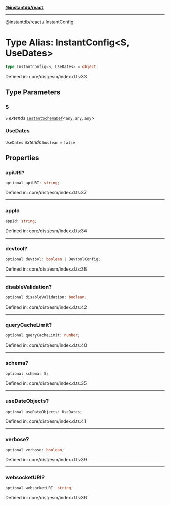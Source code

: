 [**@instantdb/react**](../README.md)

***

[@instantdb/react](../packages.md) / InstantConfig

# Type Alias: InstantConfig\<S, UseDates\>

```ts
type InstantConfig<S, UseDates> = object;
```

Defined in: core/dist/esm/index.d.ts:33

## Type Parameters

### S

`S` *extends* [`InstantSchemaDef`](../interfaces/InstantSchemaDef.md)\<`any`, `any`, `any`\>

### UseDates

`UseDates` *extends* `boolean` = `false`

## Properties

### apiURI?

```ts
optional apiURI: string;
```

Defined in: core/dist/esm/index.d.ts:37

***

### appId

```ts
appId: string;
```

Defined in: core/dist/esm/index.d.ts:34

***

### devtool?

```ts
optional devtool: boolean | DevtoolConfig;
```

Defined in: core/dist/esm/index.d.ts:38

***

### disableValidation?

```ts
optional disableValidation: boolean;
```

Defined in: core/dist/esm/index.d.ts:42

***

### queryCacheLimit?

```ts
optional queryCacheLimit: number;
```

Defined in: core/dist/esm/index.d.ts:40

***

### schema?

```ts
optional schema: S;
```

Defined in: core/dist/esm/index.d.ts:35

***

### useDateObjects?

```ts
optional useDateObjects: UseDates;
```

Defined in: core/dist/esm/index.d.ts:41

***

### verbose?

```ts
optional verbose: boolean;
```

Defined in: core/dist/esm/index.d.ts:39

***

### websocketURI?

```ts
optional websocketURI: string;
```

Defined in: core/dist/esm/index.d.ts:36

